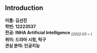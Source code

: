 ## Introduction
<strong>이름: 김선진</strong><br>
<strong>학번: 12223537</strong><br>
<strong>전공: INHA Artificial Intelligence</strong><sub><i> (2022.03 ~ )</i></sub><br>
<strong>취미: 드라마 시청, 탁구 </strong><br>
<strong>관심 분야: 인공지능</strong>